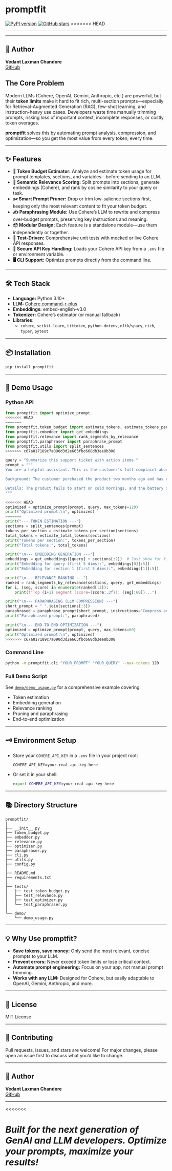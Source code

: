 # promptfit

[![PyPI version](https://badge.fury.io/py/promptfit.svg)](https://pypi.org/project/promptfit/)
[![GitHub stars](https://img.shields.io/github/stars/VedantChandore/promptfit?style=social)](https://github.com/VedantChandore/promptfit)
<<<<<<< HEAD

---

---

## 📣 Author

**Vedant Laxman Chandore**  
[GitHub](https://github.com/VedantChandore)

##  The Core Problem
Modern LLMs (Cohere, OpenAI, Gemini, Anthropic, etc.) are powerful, but their **token limits** make it hard to fit rich, multi-section prompts—especially for Retrieval-Augmented Generation (RAG), few-shot learning, and instruction-heavy use cases. Developers waste time manually trimming prompts, risking loss of important context, incomplete responses, or costly token overages.

**promptfit** solves this by automating prompt analysis, compression, and optimization—so you get the most value from every token, every time.

---

## ✨ Features

- **🔢 Token Budget Estimator:** Analyze and estimate token usage for prompt templates, sections, and variables—before sending to an LLM.
- **🧭 Semantic Relevance Scoring:** Split prompts into sections, generate embeddings (Cohere), and rank by cosine similarity to your query or task.
- **✂️ Smart Prompt Pruner:** Drop or trim low-salience sections first, keeping only the most relevant content to fit your token budget.
- **✍️ Paraphrasing Module:** Use Cohere’s LLM to rewrite and compress over-budget prompts, preserving key instructions and meaning.
- **📦 Modular Design:** Each feature is a standalone module—use them independently or together.
- **🧪 Test-Driven:** Comprehensive unit tests with mocked or live Cohere API responses.
- **🔐 Secure API Key Handling:** Loads your Cohere API key from a `.env` file or environment variable.
- **🖥️ CLI Support:** Optimize prompts directly from the command line.

---

## 🛠️ Tech Stack

- **Language:** Python 3.10+
- **LLM:** [Cohere command-r-plus](https://docs.cohere.com/docs/models-overview)
- **Embeddings:** embed-english-v3.0
- **Tokenizer:** Cohere’s estimator (or manual fallback)
- **Libraries:**
  - `cohere`, `scikit-learn`, `tiktoken`, `python-dotenv`, `nltk`/`spacy`, `rich`, `typer`, `pytest`

---

## 📦 Installation

```bash
pip install promptfit
```

---

## 🚀 Demo Usage

### **Python API**

```python
from promptfit import optimize_prompt
<<<<<<< HEAD
=======
from promptfit.token_budget import estimate_tokens, estimate_tokens_per_section, estimate_total_tokens
from promptfit.embedder import get_embeddings
from promptfit.relevance import rank_segments_by_relevance
from promptfit.paraphraser import paraphrase_prompt
from promptfit.utils import split_sentences
>>>>>>> c67a017189c7a090d3d2e663fbc668db3ee8b308

query = "Summarize this support ticket with action items."
prompt = """
You are a helpful assistant. This is the customer's full complaint about a recent product issue. The customer is frustrated and has provided a lot of background information, some of which may not be relevant. Please include background, emotional tone, and recommendations in your summary. Make sure to be concise and actionable.

Background: The customer purchased the product two months ago and has experienced intermittent issues since then. They have contacted support twice before but did not receive a satisfactory resolution. The customer is now requesting a refund or a replacement.

Details: The product fails to start on cold mornings, and the battery drains quickly. The customer has tried all troubleshooting steps provided in the manual. They are upset about the lack of response from support and mention that they may leave a negative review if the issue is not resolved soon.
"""

<<<<<<< HEAD
optimized = optimize_prompt(prompt, query, max_tokens=120)
print("Optimized prompt:\n", optimized)
=======
print("--- TOKEN ESTIMATION ---")
sections = split_sentences(prompt)
tokens_per_section = estimate_tokens_per_section(sections)
total_tokens = estimate_total_tokens(sections)
print("Tokens per section:", tokens_per_section)
print("Total tokens:", total_tokens)

print("\n--- EMBEDDING GENERATION ---")
embeddings = get_embeddings([query] + sections[:2])  # Just show for first 2 sections for brevity
print("Embedding for query (first 5 dims):", embeddings[0][:5])
print("Embedding for section 1 (first 5 dims):", embeddings[1][:5])

print("\n--- RELEVANCE RANKING ---")
ranked = rank_segments_by_relevance(sections, query, get_embeddings)
for i, (seg, score) in enumerate(ranked[:3]):
    print(f"Top {i+1} segment (score={score:.3f}): {seg[:60]}...")

print("\n--- PARAPHRASING (LLM COMPRESSION) ---")
short_prompt = " ".join(sections[:3])
paraphrased = paraphrase_prompt(short_prompt, instructions="Compress and keep all key info.", max_tokens=40)
print("Paraphrased prompt:", paraphrased)

print("\n--- END-TO-END OPTIMIZATION ---")
optimized = optimize_prompt(prompt, query, max_tokens=60)
print("Optimized prompt:\n", optimized) 
>>>>>>> c67a017189c7a090d3d2e663fbc668db3ee8b308
```

### **Command Line**

```bash
python -m promptfit.cli "YOUR_PROMPT" "YOUR_QUERY" --max-tokens 120
```

### **Full Demo Script**
See [`demo/demo_usage.py`](demo/demo_usage.py) for a comprehensive example covering:
- Token estimation
- Embedding generation
- Relevance ranking
- Pruning and paraphrasing
- End-to-end optimization

---

## 🗝️ Environment Setup

- Store your `COHERE_API_KEY` in a `.env` file in your project root:
  ```
  COHERE_API_KEY=your-real-api-key-here
  ```
- Or set it in your shell:
  ```bash
  export COHERE_API_KEY=your-real-api-key-here
  ```

---

## 📚 Directory Structure

```
promptfit/
│
├── __init__.py
├── token_budget.py
├── embedder.py
├── relevance.py
├── optimizer.py
├── paraphraser.py
├── cli.py
├── utils.py
├── config.py
│
├── README.md
├── requirements.txt
│
├── tests/
│   ├── test_token_budget.py
│   ├── test_relevance.py
│   ├── test_optimizer.py
│   └── test_paraphraser.py
│
└── demo/
    └── demo_usage.py
```

---

## 💡 Why Use promptfit?

- **Save tokens, save money:** Only send the most relevant, concise prompts to your LLM.
- **Prevent errors:** Never exceed token limits or lose critical context.
- **Automate prompt engineering:** Focus on your app, not manual prompt trimming.
- **Works with any LLM:** Designed for Cohere, but easily adaptable to OpenAI, Gemini, Anthropic, and more.

---

## 📝 License

MIT License

---

## 🤝 Contributing

Pull requests, issues, and stars are welcome! For major changes, please open an issue first to discuss what you’d like to change.

---

## 📣 Author

**Vedant Laxman Chandore**  
[GitHub](https://github.com/VedantChandore)

---
<<<<<<<

*Built for the next generation of GenAI and LLM developers. Optimize your prompts, maximize your results!* 
=======

>>>>>>> 
